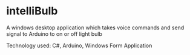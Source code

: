 # intelliBulb
A  windows desktop application which takes voice commands and send signal to Arduino to on or off light bulb

Technology used: C#, Arduino, Windows Form Application
